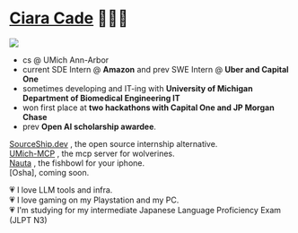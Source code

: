 [Ciara Cade](https://www.ciaracade.com) 🧝🏼‍♀️
=
![](https://komarev.com/ghpvc/?username=ciaracade&color=ff69b4&style=plastic)

- cs @ UMich Ann-Arbor
- current SDE Intern @ **Amazon** and prev SWE Intern @ **Uber and Capital One** 
- sometimes developing and IT-ing with **University of Michigan Department of Biomedical Engineering IT**
- won first place at **two hackathons with Capital One and JP Morgan Chase**
- prev **Open AI scholarship awardee**.


[SourceShip.dev](https://www.sourceship.dev/) , the open source internship alternative. \
[UMich-MCP](https://github.com/ciaracade/umich-mcp) , the mcp server for wolverines. \
[Nauta](https://github.com/audgeviolin07/ios) , the fishbowl for your iphone. \
[Osha], coming soon.

💗 I love LLM tools and infra. \
💗 I love gaming on my Playstation and my PC. \
💗 I'm studying for my intermediate Japanese Language Proficiency Exam (JLPT N3)

